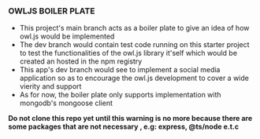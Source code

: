 ### OWLJS BOILER PLATE

- This project's main branch acts as a boiler plate to give an idea of how owl.js would be implemented
- The dev branch would contain test code running on this starter project to test the functionalities of the owl.js library it'self which would be created an hosted in the npm registry
- This app's dev branch would see to implement a social media application so as to encourage the owl.js development to cover a wide vierity and support
- As for now, the boiler plate only supports implementation with mongodb's mongoose client

<strong>Do not clone this repo yet until this warning is no more because there are some packages that are not necessary , e.g: express, @ts/node e.t.c </strong>
